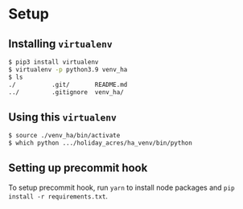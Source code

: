 # Setup

## Installing `virtualenv`

```bash
$ pip3 install virtualenv
$ virtualenv -p python3.9 venv_ha
$ ls
./          .git/       README.md
../         .gitignore  venv_ha/
```

## Using this `virtualenv`

```bash
$ source ./venv_ha/bin/activate
$ which python .../holiday_acres/ha_venv/bin/python

```

## Setting up precommit hook

To setup precommit hook, run `yarn` to install node packages and `pip install -r requirements.txt`.

